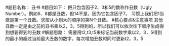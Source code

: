 #题目名称：
丑书
#题目如下：
把只包含因子2、3和5的数称作丑数（Ugly Number）。例如6、8都是丑数，但14不是，因为它包含因子7。 习惯上我们把1当做是第一个丑数。求按从小到大的顺序的第N个丑数。
#核心要点&注意事项
其他丑数一定是由之前的丑书乘以2，3，5得到的，所以我们可以依次往下顺序生成得到想要得到的丑数
#解题思路：
需要用t2,t3,t5来标记当前数字乘以2，3，5得到的最小的超过当前最大丑数的数字，每次增加丑数时同时更新t2，3，5